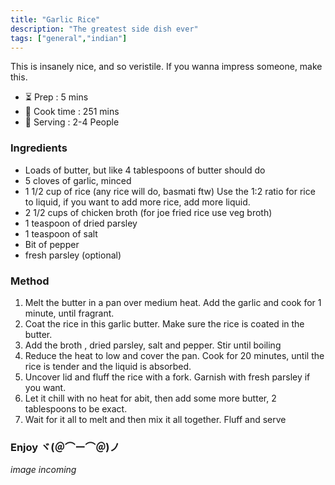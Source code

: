 ```yaml
---
title: "Garlic Rice"
description: "The greatest side dish ever"
tags: ["general","indian"]
---
```


This is insanely nice, and so veristile.
If you wanna impress someone, make this.

- ⏳ Prep : 5 mins
- 🍳 Cook time : 251 mins
- 🍲 Serving : 2-4 People

### Ingredients

- Loads of butter, but like 4 tablespoons of butter should do
- 5 cloves of garlic, minced
- 1 1/2 cup of rice (any rice will do, basmati ftw) Use the 1:2 ratio for rice to liquid, if you want to add more rice, add more liquid.
- 2 1/2 cups of chicken broth (for joe fried rice use veg broth)
- 1 teaspoon of dried parsley
- 1 teaspoon of salt
- Bit of pepper
- fresh parsley (optional)

### Method

1. Melt the butter in a pan over medium heat. Add the garlic and cook for 1 minute, until fragrant.
2. Coat the rice in this garlic butter. Make sure the rice is coated in the butter.
3. Add the broth , dried parsley, salt and pepper. Stir until boiling
4. Reduce the heat to low and cover the pan. Cook for 20 minutes, until the rice is tender and the liquid is absorbed.
5. Uncover lid and fluff the rice with a fork. Garnish with fresh parsley if you want.
6. Let it chill with no heat for abit, then add some more butter, 2 tablespoons to be exact. 
7. Wait for it all to melt and then mix it all together. Fluff and serve


<h3> Enjoy ヾ(＠⌒ー⌒＠)ノ</h3>

<i> image incoming </i>